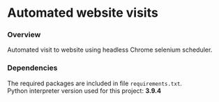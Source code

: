 # Automated website visits

### Overview
Automated visit to website using headless Chrome selenium scheduler.

### Dependencies
The required packages are included in file ```requirements.txt```.<br>
Python interpreter version used for this project: **3.9.4**
